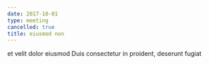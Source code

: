 ```yaml
---
date: 2017-10-01
type: meeting
cancelled: true
title: eiusmod non
---
```

et velit dolor eiusmod Duis consectetur in proident, deserunt fugiat